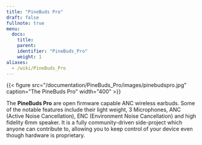 ```yaml
---
title: "PineBuds Pro"
draft: false
fullnote: true
menu:
  docs:
    title:
    parent:
    identifier: "PineBuds_Pro"
    weight: 1
aliases:
  - /wiki/PineBuds_Pro
---
```


{{< figure src="/documentation/PineBuds_Pro/images/pinebudspro.jpg" caption="The PineBuds Pro" width="400" >}}

The **PineBuds Pro** are open firmware capable ANC wireless earbuds. Some of the notable features include their light weight, 3 Microphones, ANC (Active Noise Cancellation), ENC (Environment Noise Cancellation) and high fidelity 6mm speaker. It is a fully community-driven side-project which anyone can contribute to, allowing you to keep control of your device even though hardware is proprietary.
